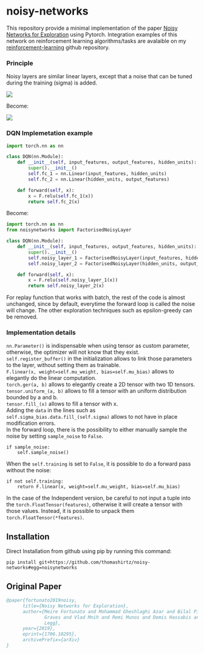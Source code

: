 # noisy-networks

This repository provide a minimal implementation of the paper [Noisy Networks for Exploration](https://arxiv.org/pdf/1706.10295.pdf) using Pytorch. Integration examples of this network on reinforcement learning algorithms/tasks are avalaible on my [reinforcement-learning](https://github.com/thomashirtz/reinforcement-learning) github repository.

### Principle 
Noisy layers are similar linear layers, except that a noise that can be tuned during the training (sigma) is added.

<img src="https://render.githubusercontent.com/render/math?math=\Large y=w x%2Bb">

Become:  

<img src="https://render.githubusercontent.com/render/math?math=\Large y=\left(\mu^{w}%2B\sigma^{w} \odot \varepsilon^{w}\right) x %2B \mu^{b}%2B\sigma^{b} \odot \varepsilon^{b}">

### DQN Implemetation example

```python
import torch.nn as nn

class DQN(nn.Module):
    def __init__(self, input_features, output_features, hidden_units):
        super().__init__()
        self.fc_1 = nn.Linear(input_features, hidden_units)
        self.fc_2 = nn.Linear(hidden_units, output_features)

    def forward(self, x):
        x = F.relu(self.fc_1(x))
        return self.fc_2(x)
```

Become:  

```python
import torch.nn as nn
from noisynetworks import FactorisedNoisyLayer

class DQN(nn.Module):
    def __init__(self, input_features, output_features, hidden_units):
        super().__init__()
        self.noisy_layer_1 = FactorisedNoisyLayer(input_features, hidden_units)
        self.noisy_layer_2 = FactorisedNoisyLayer(hidden_units, output_features)

    def forward(self, x):
        x = F.relu(self.noisy_layer_1(x))
        return self.noisy_layer_2(x)
```
For replay function that works with batch, the rest of the code is almost unchanged, since by default, everytime the forward loop is called the noise will change. The other exploration techniques such as epsilon-greedy can be removed.

### Implementation details

`nn.Parameter()` is indispensable when using tensor as custom parameter, otherwise, the optimizer will not know that they exist.  
`self.register_buffer()` in the initialization allows to link those parameters to the layer, without setting them as trainable.  
`F.linear(x, weight=self.mu_weight, bias=self.mu_bias)` allows to elegantly do the linear computation.  
`torch.ger(a, b)` allows to elegantly create a 2D tensor with two 1D tensors.  
`tensor.uniform_(a, b)` allows to fill a tensor with an uniform distribution bounded by a and b.  
`tensor.fill_(x)` allows to fill a tensor with x.  
Adding the `data` in the lines such as `self.sigma_bias.data.fill_(self.sigma)` allows to not have in place modification errors.  
In the forward loop, there is the possibility to either manually sample the noise by setting `sample_noise` to `False`.  
```
if sample_noise:
    self.sample_noise()
```

When the `self.training` is set to `False`, it is possible to do a forward pass without the noise:  
```
if not self.training:
    return F.linear(x, weight=self.mu_weight, bias=self.mu_bias)
```

In the case of the Independent version, be careful to not input a tuple into the `torch.FloatTensor(features)`, otherwise it will create a tensor with those values. Instead, it is possible to unpack them `torch.FloatTensor(*features)`.  

## Installation
Direct Installation from github using pip by running this command:
```shell
pip install git+https://github.com/thomashirtz/noisy-networks#egg=noisynetworks
```

## Original Paper
```BibTeX
@paper{fortunato2019noisy,
      title={Noisy Networks for Exploration}, 
      author={Meire Fortunato and Mohammad Gheshlaghi Azar and Bilal Piot and Jacob Menick and Ian Osband and Alex 
              Graves and Vlad Mnih and Remi Munos and Demis Hassabis and Olivier Pietquin and Charles Blundell and Shane 
              Legg},
      year={2019},
      eprint={1706.10295},
      archivePrefix={arXiv}
}
```
